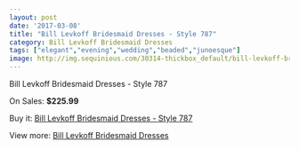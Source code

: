 ```yaml
---
layout: post
date: '2017-03-08'
title: "Bill Levkoff Bridesmaid Dresses - Style 787"
category: Bill Levkoff Bridesmaid Dresses
tags: ["elegant","evening","wedding","beaded","junoesque"]
image: http://img.sequinious.com/30314-thickbox_default/bill-levkoff-bridesmaid-dresses-style-787.jpg
---
```

Bill Levkoff Bridesmaid Dresses - Style 787

On Sales: **$225.99**
<a href="https://www.sequinious.com/bill-levkoff-bridesmaid-dresses/4207-bill-levkoff-bridesmaid-dresses-style-787.html"><amp-img layout="responsive" width="600" height="600" src="//img.sequinious.com/30314-thickbox_default/bill-levkoff-bridesmaid-dresses-style-787.jpg" alt="Bill Levkoff Bridesmaid Dresses - Style 787 0" /></a>
<a href="https://www.sequinious.com/bill-levkoff-bridesmaid-dresses/4207-bill-levkoff-bridesmaid-dresses-style-787.html"><amp-img layout="responsive" width="600" height="600" src="//img.sequinious.com/30315-thickbox_default/bill-levkoff-bridesmaid-dresses-style-787.jpg" alt="Bill Levkoff Bridesmaid Dresses - Style 787 1" /></a>

Buy it: [Bill Levkoff Bridesmaid Dresses - Style 787](https://www.sequinious.com/bill-levkoff-bridesmaid-dresses/4207-bill-levkoff-bridesmaid-dresses-style-787.html "Bill Levkoff Bridesmaid Dresses - Style 787")

View more: [Bill Levkoff Bridesmaid Dresses](https://www.sequinious.com/38-bill-levkoff-bridesmaid-dresses "Bill Levkoff Bridesmaid Dresses")